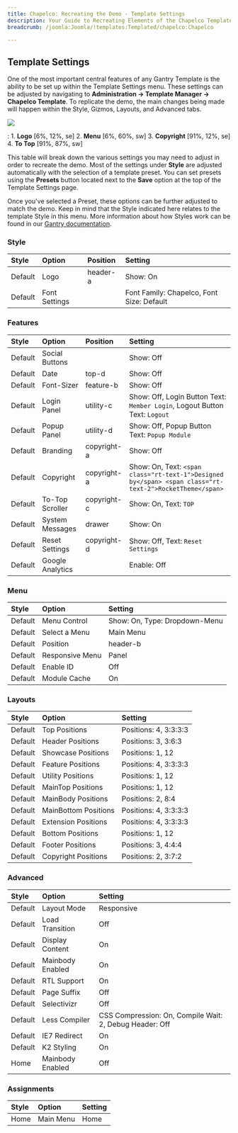 ```yaml
---
title: Chapelco: Recreating the Demo - Template Settings
description: Your Guide to Recreating Elements of the Chapelco Template for WordPress
breadcrumb: /joomla:Joomla/!templates:Templated/chapelco:Chapelco

---
```


Template Settings
-----
One of the most important central features of any Gantry Template is the ability to be set up within the Template Settings menu. These settings can be adjusted by navigating to **Administration -> Template Manager -> Chapelco Template**. To replicate the demo, the main changes being made will happen within the Style, Gizmos, Layouts, and Advanced tabs. 

![][chapelco2]

:   1. **Logo**  [6%, 12%, se]
    2. **Menu**  [6%, 60%, sw]
    3. **Copyright**  [91%, 12%, se]
    4. **To Top**  [91%, 87%, sw]

This table will break down the various settings you may need to adjust in order to recreate the demo. Most of the settings under **Style** are adjusted automatically with the selection of a template preset. You can set presets using the **Presets** button located next to the **Save** option at the top of the Template Settings page.

Once you've selected a Preset, these options can be further adjusted to match the demo. Keep in mind that the Style indicated here relates to the template Style in this menu. More information about how Styles work can be found in our [Gantry documentation][Style].

### Style
| Style   | Option        | Position | Setting                                  |  
| :------ | :------------ | :------- | :--------------------------------------- |  
| Default | Logo          | header-a | Show: On                                 |  
| Default | Font Settings |          | Font Family: Chapelco, Font Size: Default |  

### Features
| Style   | Option           | Position                      | Setting                                                                                                |  
| :------ | :--------------- | :---------------------------- | :----------------------------------------------------------------------------------------------------- |  
| Default | Social Buttons   |                               | Show: Off                                                                                              |  
| Default | Date             | top-d                         | Show: Off                                                                                              |  
| Default | Font-Sizer       | feature-b                     | Show: Off                                                                                              |  
| Default | Login Panel      | utility-c                     | Show: Off, Login Button Text: `Member Login`, Logout Button Text: `Logout`                             |  
| Default | Popup Panel      | utility-d                     | Show: Off, Popup Button Text: `Popup Module`                                                           |  
| Default | Branding         | copyright-a                   | Show: Off                                                                                              |  
| Default | Copyright        | copyright-a                   | Show: On, Text: `<span class="rt-text-1">Designed by</span> <span class="rt-text-2">RocketTheme</span>`|  
| Default | To-Top Scroller  | copyright-c                   | Show: On, Text: `TOP`                                                                                  |  
| Default | System Messages  | drawer                        | Show: On                                                                                               |  
| Default | Reset Settings   | copyright-d                   | Show: Off, Text: `Reset Settings`                                                                      |  
| Default | Google Analytics |                               | Enable: Off                                                                                            |  

### Menu
| Style   | Option          | Setting                       |  
| :------ | :-------------- | :---------------------------- |  
| Default | Menu Control    | Show: On, Type: Dropdown-Menu |  
| Default | Select a Menu   | Main Menu                     |  
| Default | Position        | header-b                      |  
| Default | Responsive Menu | Panel                         |  
| Default | Enable ID       | Off                           |  
| Default | Module Cache    | On                            |  

### Layouts
| Style   | Option               | Setting               |  
| :------ | :------------------- | :-------------------- |  
| Default | Top Positions        | Positions: 4, 3:3:3:3 |  
| Default | Header Positions     | Positions: 3, 3:6:3   |  
| Default | Showcase Positions   | Positions: 1, 12      |  
| Default | Feature Positions    | Positions: 4, 3:3:3:3 |  
| Default | Utility Positions    | Positions: 1, 12      |  
| Default | MainTop Positions    | Positions: 1, 12      |  
| Default | MainBody Positions   | Positions: 2, 8:4     |  
| Default | MainBottom Positions | Positions: 4, 3:3:3:3 |  
| Default | Extension Positions  | Positions: 4, 3:3:3:3 |  
| Default | Bottom Positions     | Positions: 1, 12      |  
| Default | Footer Positions     | Positions: 3, 4:4:4   |  
| Default | Copyright Positions  | Positions: 2, 3:7:2   |  

### Advanced
| Style   | Option           | Setting                                                 |  
| :------ | :--------------- | :------------------------------------------------------ |  
| Default | Layout Mode      | Responsive                                              |  
| Default | Load Transition  | Off                                                     |  
| Default | Display Content  | On                                                      |  
| Default | Mainbody Enabled | On                                                      |  
| Default | RTL Support      | On                                                      |  
| Default | Page Suffix      | Off                                                     |  
| Default | Selectivizr      | Off                                                     |  
| Default | Less Compiler    | CSS Compression: On, Compile Wait: 2, Debug Header: Off |  
| Default | IE7 Redirect     | On                                                      |  
| Default | K2 Styling       | On                                                      |  
| Home    | Mainbody Enabled | Off                                                     |   

### Assignments
| Style | Option    | Setting |  
| :---- | :-------- | :------ |  
| Home  | Main Menu | Home    |  

[menu]: ../../start/menu.md
[Style]: http://gantry-framework.org/documentation/wordpress/configure/
[chapelco2]: assets/chapelco.jpeg